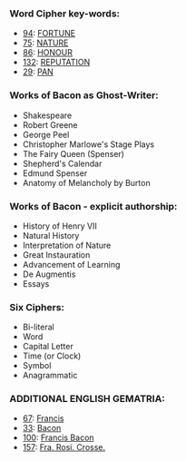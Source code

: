 
### Word Cipher key-words:

- [94](94): [FORTUNE](/english?word=fortune)
- [75](75): [NATURE](/english?word=nature)
- [86](86): [HONOUR](/english?word=honour)
- [132](132): [REPUTATION](/english?word=reputation)
- [29](29): [PAN](/english?word=pan)

### Works of Bacon as Ghost-Writer:

- Shakespeare
- Robert Greene
- George Peel
- Christopher Marlowe's Stage Plays
- The Fairy Queen (Spenser)
- Shepherd's Calendar
- Edmund Spenser
- Anatomy of Melancholy by Burton

### Works of Bacon - explicit authorship:

- History of Henry VII
- Natural History
- Interpretation of Nature
- Great Instauration
- Advancement of Learning
- De Augmentis
- Essays

### Six Ciphers:

- Bi-literal
- Word
- Capital Letter
- Time (or Clock)
- Symbol
- Anagrammatic

### ADDITIONAL ENGLISH GEMATRIA:

- [67](67): [Francis](/english?word=francis)
- [33](33): [Bacon](/english?word=bacon)
- [100](100): [Francis Bacon](/english?word=Francis+Bacon)
- [157](157): [Fra. Rosi. Crosse.](/english?word=Fra.Rosi.Crosse.)
